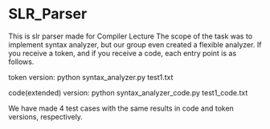 # SLR_Parser
This is slr parser made for Compiler Lecture
The scope of the task was to implement syntax analyzer, but our group even created a flexible analyzer. If you receive a token, and if you receive a code, each entry point is as follows.

token version:
python syntax_analyzer.py test1.txt

code(extended) version:
python syntax_analyzer_code.py test1_code.txt

We have made 4 test cases with the same results in code and token versions, respectively.
